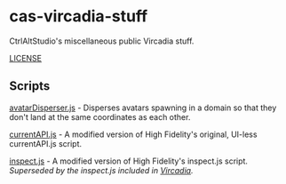 # cas-vircadia-stuff

CtrlAltStudio's miscellaneous public Vircadia stuff.

[LICENSE](./LICENSE)


## Scripts

[avatarDisperser.js](scripts/avatarDisperser) - Disperses avatars spawning in a domain so that they don't land at the same 
coordinates as each other.

[currentAPI.js](scripts/currentAPI) - A modified version of High Fidelity's original, UI-less currentAPI.js script.

[inspect.js](scripts/inspect) - A modified version of High Fidelity's inspect.js script. 
_Superseded by the inspect.js included in [Vircadia](https://vircadia.com/)._

